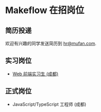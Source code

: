 # Makeflow 在招岗位

## 简历投递

欢迎有兴趣的同学发送简历到 [hr@mufan.com](mailto:hr@mufan.com?subject=岗位名称).

## 实习岗位

* [Web 前端实习生 (成都)](./internships/web-front-end-intern.md)

## 正式岗位

* JavaScript/TypeScript 工程师 (成都)

